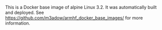 This is a Docker base image of alpine Linux 3.2. It was automatically built and deployed. See https://github.com/m3adow/armhf_docker_base_images/ for more information.
